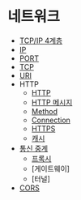 # 네트워크

- [TCP/IP 4계층](./document/tcp_ip_4_layer.md)
- [IP](./document/ip.md)
- [PORT](./document/port.md)
- [TCP](./document/tcp.md)
- [URI](./document/uri.md)
- HTTP
  - [HTTP](document/http/http.md)
  - [HTTP 메시지](document/http/http_message.md)
  - [Method](document/http/method.md)
  - [Connection](document/http/connection.md)
  - [HTTPS](document/http/https.md)
  - [캐시](document/http/cache.md)
- [통신 중계](./document/communication_relay.md)
  - [프록시](./document/proxy.md)
  - [게이트웨이]
  - [터널]
- [CORS](./document/cors.md)
